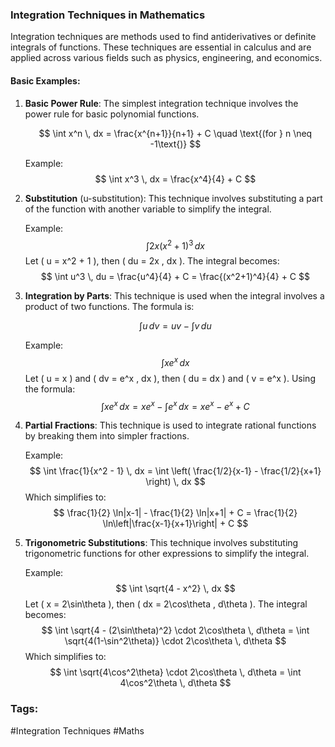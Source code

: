 ### Integration Techniques in Mathematics

Integration techniques are methods used to find antiderivatives or definite integrals of functions. These techniques are essential in calculus and are applied across various fields such as physics, engineering, and economics.

#### Basic Examples:

1. **Basic Power Rule**:
   The simplest integration technique involves the power rule for basic polynomial functions.
   
   $$ \int x^n \, dx = \frac{x^{n+1}}{n+1} + C \quad \text{(for } n \neq -1\text{)} $$
   
   Example:
   $$ \int x^3 \, dx = \frac{x^4}{4} + C $$

2. **Substitution** (u-substitution):
   This technique involves substituting a part of the function with another variable to simplify the integral.
   
   Example:
   $$ \int 2x(x^2+1)^3 \, dx $$
   Let \( u = x^2 + 1 \), then \( du = 2x \, dx \).
   The integral becomes:
   $$ \int u^3 \, du = \frac{u^4}{4} + C = \frac{(x^2+1)^4}{4} + C $$

3. **Integration by Parts**:
   This technique is used when the integral involves a product of two functions. The formula is:
   
   $$ \int u \, dv = uv - \int v \, du $$
   
   Example:
   $$ \int x e^x \, dx $$
   Let \( u = x \) and \( dv = e^x \, dx \), then \( du = dx \) and \( v = e^x \).
   Using the formula:
   $$ \int x e^x \, dx = x e^x - \int e^x \, dx = x e^x - e^x + C $$

4. **Partial Fractions**:
   This technique is used to integrate rational functions by breaking them into simpler fractions.
   
   Example:
   $$ \int \frac{1}{x^2 - 1} \, dx = \int \left( \frac{1/2}{x-1} - \frac{1/2}{x+1} \right) \, dx $$
   Which simplifies to:
   $$ \frac{1}{2} \ln|x-1| - \frac{1}{2} \ln|x+1| + C = \frac{1}{2} \ln\left|\frac{x-1}{x+1}\right| + C $$

5. **Trigonometric Substitutions**:
   This technique involves substituting trigonometric functions for other expressions to simplify the integral.
   
   Example:
   $$ \int \sqrt{4 - x^2} \, dx $$
   Let \( x = 2\sin\theta \), then \( dx = 2\cos\theta \, d\theta \).
   The integral becomes:
   $$ \int \sqrt{4 - (2\sin\theta)^2} \cdot 2\cos\theta \, d\theta = \int \sqrt{4(1-\sin^2\theta)} \cdot 2\cos\theta \, d\theta $$
   Which simplifies to:
   $$ \int \sqrt{4\cos^2\theta} \cdot 2\cos\theta \, d\theta = \int 4\cos^2\theta \, d\theta $$

### Tags:
#Integration Techniques #Maths